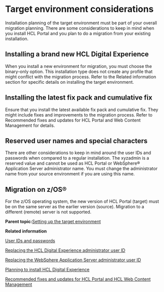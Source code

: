 # Target environment considerations

Installation planning of the target environment must be part of your overall migration planning. There are some considerations to keep in mind when you install HCL Portal and you plan to do a migration from your existing installation.

## Installing a brand new HCL Digital Experience

When you install a new environment for migration, you must choose the binary-only option. This installation type does not create any profile that might conflict with the migration process. Refer to the Related information section for specific details on installing the target environment.

## Installing the latest fix pack and cumulative fix

Ensure that you install the latest available fix pack and cumulative fix. They might include fixes and improvements to the migration process. Refer to Recommended fixes and updates for HCL Portal and Web Content Management for details.

## Reserved user names and special characters

There are other considerations to keep in mind around the user IDs and passwords when compared to a regular installation. The xyzadmin is a reserved value and cannot be used as HCL Portal or WebSphere® Application Server administrator name. You must change the administrator name from your source environment if you are using this name.

## Migration on z/OS®

For the z/OS operating system, the new version of HCL Portal \(target\) must be on the same server as the earlier version \(source\). Migration to a different \(remote\) server is not supported.

**Parent topic:**[Setting up the target environment](../migrate/setting_up_the_target_environment.md)

**Related information**  


[User IDs and passwords](../plan/sec_chars.md)

[Replacing the HCL Digital Experience administrator user ID](../security/portalid.md)

[Replacing the WebSphere Application Server administrator user ID](../security/rep_was_id.md)

[Planning to install HCL Digital Experience](../plan/plan_installation.md)

[Recommended fixes and updates for HCL Portal and HCL Web Content Management](https://support.hcltechsw.com/csm)

